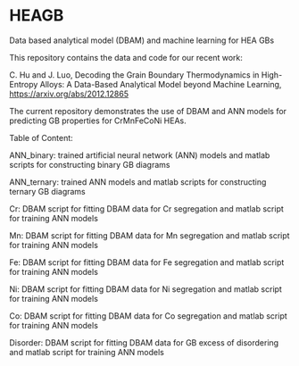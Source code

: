 # HEAGB
Data based analytical model (DBAM) and machine learning for HEA GBs

This repository contains the data and code for our recent work:

C. Hu and J. Luo, Decoding the Grain Boundary Thermodynamics in High-Entropy Alloys: A Data-Based Analytical Model beyond Machine Learning, https://arxiv.org/abs/2012.12865

The current repository demonstrates the use of DBAM and ANN models for predicting GB properties for CrMnFeCoNi HEAs.

Table of Content:

ANN_binary: trained artificial neural network (ANN) models and matlab scripts for constructing binary GB diagrams

ANN_ternary: trained ANN models and matlab scripts for constructing ternary GB diagrams

Cr: DBAM script for fitting DBAM data for Cr segregation and matlab script for training ANN models

Mn: DBAM script for fitting DBAM data for Mn segregation and matlab script for training ANN models

Fe: DBAM script for fitting DBAM data for Fe segregation and matlab script for training ANN models

Ni: DBAM script for fitting DBAM data for Ni segregation and matlab script for training ANN models

Co: DBAM script for fitting DBAM data for Co segregation and matlab script for training ANN models

Disorder: DBAM script for fitting DBAM data for GB excess of disordering and matlab script for training ANN models
